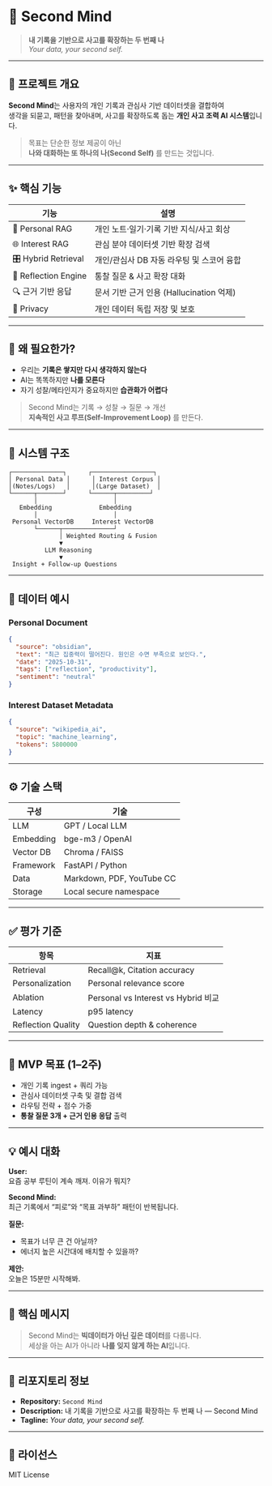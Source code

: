 # 🧠 Second Mind
> **내 기록을 기반으로 사고를 확장하는 두 번째 나**  
> *Your data, your second self.*

---

## 📌 프로젝트 개요
**Second Mind**는 사용자의 개인 기록과 관심사 기반 데이터셋을 결합하여  
생각을 되묻고, 패턴을 찾아내며, 사고를 확장하도록 돕는 **개인 사고 조력 AI 시스템**입니다.

> 목표는 단순한 정보 제공이 아닌  
> **나와 대화하는 또 하나의 나(Second Self)** 를 만드는 것입니다.

---

## ✨ 핵심 기능

| 기능 | 설명 |
|---|---|
🧠 Personal RAG | 개인 노트·일기·기록 기반 지식/사고 회상  
🌐 Interest RAG | 관심 분야 데이터셋 기반 확장 검색  
🎛️ Hybrid Retrieval | 개인/관심사 DB 자동 라우팅 및 스코어 융합  
💬 Reflection Engine | 통찰 질문 & 사고 확장 대화  
🔍 근거 기반 응답 | 문서 기반 근거 인용 (Hallucination 억제)  
🔐 Privacy | 개인 데이터 독립 저장 및 보호  

---

## 🧠 왜 필요한가?

- 우리는 **기록은 쌓지만 다시 생각하지 않는다**
- AI는 똑똑하지만 **나를 모른다**
- 자기 성찰/메타인지가 중요하지만 **습관화가 어렵다**

> Second Mind는 기록 → 성찰 → 질문 → 개선  
> **지속적인 사고 루프(Self-Improvement Loop)** 를 만든다.

---

## 🧩 시스템 구조

```
┌──────────────┐      ┌─────────────────┐
│ Personal Data │      │ Interest Corpus │
│(Notes/Logs)   │      │(Large Dataset)  │
└──────┬───────┘      └──────┬─────────┘
       │                     │
   Embedding             Embedding
       │                     │
 Personal VectorDB     Interest VectorDB
       └──────┬──────────────┘
              │ Weighted Routing & Fusion
              ▼
          LLM Reasoning
              ▼
 Insight + Follow-up Questions
```

---

## 📂 데이터 예시

### Personal Document
```json
{
  "source": "obsidian",
  "text": "최근 집중력이 떨어진다. 원인은 수면 부족으로 보인다.",
  "date": "2025-10-31",
  "tags": ["reflection", "productivity"],
  "sentiment": "neutral"
}
```

### Interest Dataset Metadata
```json
{
  "source": "wikipedia_ai",
  "topic": "machine_learning",
  "tokens": 5800000
}
```

---

## ⚙️ 기술 스택

| 구성 | 기술 |
|---|---|
LLM | GPT / Local LLM  
Embedding | bge-m3 / OpenAI  
Vector DB | Chroma / FAISS  
Framework | FastAPI / Python  
Data | Markdown, PDF, YouTube CC  
Storage | Local secure namespace  

---

## ✅ 평가 기준

| 항목 | 지표 |
|---|---|
Retrieval | Recall@k, Citation accuracy  
Personalization | Personal relevance score  
Ablation | Personal vs Interest vs Hybrid 비교  
Latency | p95 latency  
Reflection Quality | Question depth & coherence  

---

## 🚀 MVP 목표 (1–2주)

- 개인 기록 ingest + 쿼리 가능
- 관심사 데이터셋 구축 및 결합 검색
- 라우팅 전략 + 점수 가중
- **통찰 질문 3개 + 근거 인용 응답** 출력

---

## 💡 예시 대화

**User:**  
요즘 공부 루틴이 계속 깨져. 이유가 뭐지?

**Second Mind:**  
최근 기록에서 “피로”와 “목표 과부하” 패턴이 반복됩니다.

**질문:**  
- 목표가 너무 큰 건 아닐까?  
- 에너지 높은 시간대에 배치할 수 있을까?

**제안:**  
오늘은 15분만 시작해봐.

---

## 📌 핵심 메시지
> Second Mind는 **빅데이터가 아닌 깊은 데이터**를 다룹니다.  
> 세상을 아는 AI가 아니라 **나를 잊지 않게 하는 AI**입니다.

---

## 📁 리포지토리 정보

- **Repository:** `Second Mind`
- **Description:** 내 기록을 기반으로 사고를 확장하는 두 번째 나 — Second Mind  
- **Tagline:** *Your data, your second self.*

---

## 📜 라이선스
MIT License
